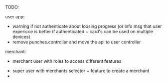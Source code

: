 TODO:

user app:
 - warning if not authenticate about loosing progress (or info msg that user expericce is better if authenticated + card's can be used on multiple devices)
- remove punches.controller and move the api to user controller

 merchant:
 - merchant user with roles to access different features
  + super user with merchants selector + feature to create a merchant
+ 